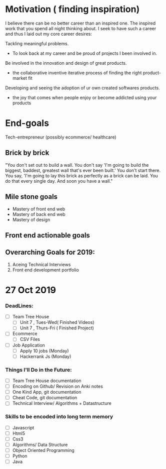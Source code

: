 
# Motivation ( finding inspiration)
I believe there can be no better career than an inspired one. The inspired work that you spend all night thinking about. I seek to have such a career and thus I laid out my core career desires:  
  
Tackling meaningful problems.  
- To look back at my career and be proud of projects I been involved in.  
  
Be involved in the innovation and design of great products.  
- the collaborative inventive iterative process of finding the right product-market fit  
  
Developing and seeing the adoption of ur own created softwares products.  
- the joy that comes when people enjoy or become addicted using your products  
  
# End-goals   
Tech-entrepreneur (possibly ecommerce/ healthcare)  
  
## Brick by brick  
"You don't set out to build a wall. You don't say 'I'm going to build the biggest, baddest, greatest wall that's ever been built.' You don't start there. You say, 'I'm going to lay this brick as perfectly as a brick can be laid. You do that every single day. And soon you have a wall."  
  
## Mile stone goals  
- Mastery of front end web  
- Mastery of back end web  
- Mastery of design  
  
Front end actionable goals  
-  

## Overarching Goals for 2019:
1) Aceing Technical Interviews
2) Front end development portfolio 

# 27 Oct 2019
### DeadLines:
- [ ] Team Tree House
  - [ ] Unit 7 , Tues-Wed( Finished Videos)
  - [ ] Unit 7 , Thurs-Fri ( Finished Project)
- [ ] Ecommerce
  - [ ] CSV Files
- [ ] Job Application
  - [ ] Apply 10 jobs (Monday)
  - [ ] Hackerrank Js (Monday)
  
### Things I'll Do in the Future:

- [ ] Team Tree House documentation
- [ ] Encoding on Github/ Revision on Anki notes
- [ ] One Kind App, git documentation
- [ ] Cheat Code, git documentation
- [ ] Technical Interview/ Algorithms + Datastructure

### Skills to be encoded into long term memory
- [ ] Javascript
- [ ] Html5
- [ ] Css3
- [ ] Algorithms/ Data Structure
- [ ] Object Oriented Programming
- [ ] Python
- [ ] Java
